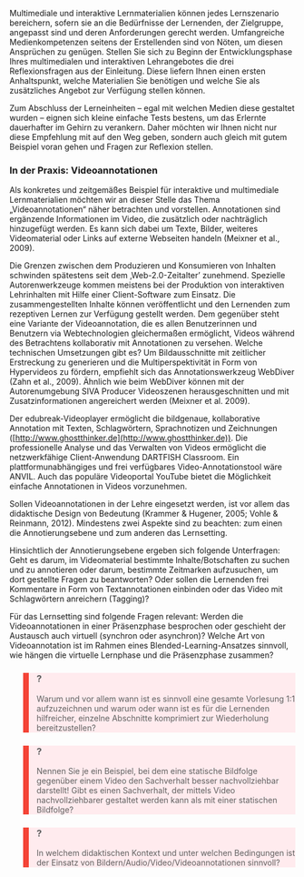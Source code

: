 Multimediale und interaktive Lernmaterialien können jedes Lernszenario bereichern, sofern sie an die Bedürfnisse der Lernenden, der Zielgruppe, angepasst sind und deren Anforderungen gerecht werden. Umfangreiche Medienkompetenzen seitens der Erstellenden sind von Nöten, um diesen Ansprüchen zu genügen. Stellen Sie sich zu Beginn der Entwicklungsphase Ihres multimedialen und interaktiven Lehrangebotes die drei Reflexionsfragen aus der Einleitung. Diese liefern Ihnen einen ersten Anhaltspunkt, welche Materialien Sie benötigen und welche Sie als zusätzliches Angebot zur Verfügung stellen können.

Zum Abschluss der Lerneinheiten – egal mit welchen Medien diese gestaltet wurden – eignen sich kleine einfache Tests bestens, um das Erlernte dauerhafter im Gehirn zu verankern. Daher möchten wir Ihnen nicht nur diese Empfehlung mit auf den Weg geben, sondern auch gleich mit gutem Beispiel voran gehen und Fragen zur Reflexion stellen.

### In der Praxis: Videoannotationen

Als konkretes und zeitgemäßes Beispiel für interaktive und multimediale Lernmaterialien möchten wir an dieser Stelle das Thema „Videoannotationen“ näher betrachten und vorstellen. Annotationen sind ergänzende Informationen im Video, die zusätzlich oder nachträglich hinzugefügt werden. Es kann sich dabei um Texte, Bilder, weiteres Videomaterial oder Links auf externe Webseiten handeln (Meixner et al., 2009). </blockquote>

Die Grenzen zwischen dem Produzieren und Konsumieren von Inhalten schwinden spätestens seit dem ‚Web-2.0-Zeitalter’ zunehmend. Spezielle Autorenwerkzeuge kommen meistens bei der Produktion von interaktiven Lehrinhalten mit Hilfe einer Client-Software zum Einsatz. Die zusammengestellten Inhalte können veröffentlicht und den Lernenden zum rezeptiven Lernen zur Verfügung gestellt werden. Dem gegenüber steht eine Variante der Videoannotation, die es allen Benutzerinnen und Benutzern via Webtechnologien gleichermaßen ermöglicht, Videos während des Betrachtens kollaborativ mit Annotationen zu versehen. Welche technischen Umsetzungen gibt es? Um Bildausschnitte mit zeitlicher Erstreckung zu generieren und die Multiperspektivität in Form von Hypervideos zu fördern, empfiehlt sich das Annotationswerkzeug WebDiver (Zahn et al., 2009). Ähnlich wie beim WebDiver können mit der Autorenumgebung SIVA Producer Videoszenen herausgeschnitten und mit Zusatzinformationen angereichert werden (Meixner et al. 2009).

Der edubreak-Videoplayer ermöglicht die bildgenaue, kollaborative Annotation mit Texten, Schlagwörtern, Sprachnotizen und Zeichnungen ([http://www.ghostthinker.de](http://www.ghostthinker.de)). Die professionelle Analyse und das Verwalten von Videos ermöglicht die netzwerkfähige Client-Anwendung DARTFISH Classroom. Ein plattformunabhängiges und frei verfügbares Video-Annotationstool wäre ANVIL. Auch das populäre Videoportal YouTube bietet die Möglichkeit einfache Annotationen in Videos vorzunehmen.

Sollen Videoannotationen in der Lehre eingesetzt werden, ist vor allem das didaktische Design von Bedeutung (Krammer &amp; Hugener, 2005; Vohle &amp; Reinmann, 2012). Mindestens zwei Aspekte sind zu beachten: zum einen die Annotierungsebene und zum anderen das Lernsetting.

Hinsichtlich der Annotierungsebene ergeben sich folgende Unterfragen: Geht es darum, im Videomaterial bestimmte Inhalte/Botschaften zu suchen und zu annotieren oder darum, bestimmte Zeitmarken aufzusuchen, um dort gestellte Fragen zu beantworten? Oder sollen die Lernenden frei Kommentare in Form von Textannotationen einbinden oder das Video mit Schlagwörtern anreichern (Tagging)?

Für das Lernsetting sind folgende Fragen relevant: Werden die Videoannotationen in einer Präsenzphase besprochen oder geschieht der Austausch auch virtuell (synchron oder asynchron)? Welche Art von Videoannotation ist im Rahmen eines Blended-Learning-Ansatzes sinnvoll, wie hängen die virtuelle Lernphase und die Präsenzphase zusammen?

<blockquote style="background: #FFEBEE; border-left: 10px solid #F44336">

### ?

Warum und vor allem wann ist es sinnvoll eine gesamte Vorlesung 1:1 aufzuzeichnen und warum oder wann ist es für die Lernenden hilfreicher, einzelne Abschnitte komprimiert zur Wiederholung bereitzustellen?

</blockquote>

<blockquote style="background: #FFEBEE; border-left: 10px solid #F44336">

### ?

Nennen Sie je ein Beispiel, bei dem eine statische Bildfolge gegenüber einem Video den Sachverhalt besser nachvollziehbar darstellt! Gibt es einen Sachverhalt, der mittels Video nachvollziehbarer gestaltet werden kann als mit einer statischen Bildfolge?

</blockquote>

<blockquote style="background: #FFEBEE; border-left: 10px solid #F44336">

### ?

In welchem didaktischen Kontext und unter welchen Bedingungen ist der Einsatz von Bildern/Audio/Video/Videoannotationen sinnvoll?

</blockquote>

